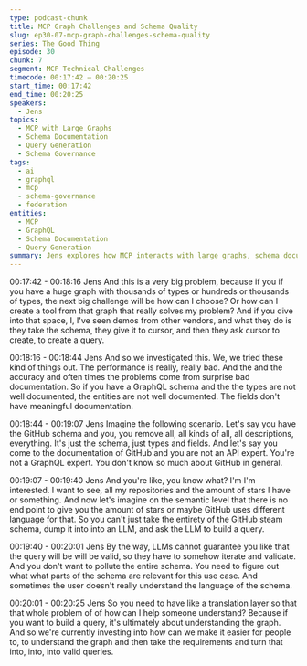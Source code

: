 ```yaml
---
type: podcast-chunk
title: MCP Graph Challenges and Schema Quality
slug: ep30-07-mcp-graph-challenges-schema-quality
series: The Good Thing
episode: 30
chunk: 7
segment: MCP Technical Challenges
timecode: 00:17:42 – 00:20:25
start_time: 00:17:42
end_time: 00:20:25
speakers:
  - Jens
topics:
  - MCP with Large Graphs
  - Schema Documentation
  - Query Generation
  - Schema Governance
tags:
  - ai
  - graphql
  - mcp
  - schema-governance
  - federation
entities:
  - MCP
  - GraphQL
  - Schema Documentation
  - Query Generation
summary: Jens explores how MCP interacts with large graphs, schema documentation quality, and query generation. He stresses schema clarity and governance as prerequisites for meaningful AI automation.
---
```


00:17:42 - 00:18:16
Jens
And this is a very big problem, because if you if you have a huge graph with thousands of types or hundreds or thousands of types, the next big challenge will be how can I choose? Or how can I create a tool from that graph that really solves my problem? And if you dive into that space, I, I've seen demos from other vendors, and what they do is they take the schema, they give it to cursor, and then they ask cursor to create, to create a query.

00:18:16 - 00:18:44
Jens
And so we investigated this. We, we tried these kind of things out. The performance is really, really bad. And the and the accuracy and often times the problems come from surprise bad documentation. So if you have a GraphQL schema and the the types are not well documented, the entities are not well documented. The fields don't have meaningful documentation.

00:18:44 - 00:19:07
Jens
Imagine the following scenario. Let's say you have the GitHub schema and you, you remove all, all kinds of all, all descriptions, everything. It's just the schema, just types and fields. And let's say you come to the documentation of GitHub and you are not an API expert. You're not a GraphQL expert. You don't know so much about GitHub in general.

00:19:07 - 00:19:40
Jens
And you're like, you know what? I'm I'm interested. I want to see, all my repositories and the amount of stars I have or something. And now let's imagine on the semantic level that there is no end point to give you the amount of stars or maybe GitHub uses different language for that. So you can't just take the entirety of the GitHub steam schema, dump it into into an LLM, and ask the LLM to build a query.

00:19:40 - 00:20:01
Jens
By the way, LLMs cannot guarantee you like that the query will be will be valid, so they have to somehow iterate and validate. And you don't want to pollute the entire schema. You need to figure out what what parts of the schema are relevant for this use case. And sometimes the user doesn't really understand the language of the schema.

00:20:01 - 00:20:25
Jens
So you need to have like a translation layer so that that whole problem of of how can I help someone understand? Because if you want to build a query, it's ultimately about understanding the graph. And so we're currently investing into how can we make it easier for people to, to understand the graph and then take the requirements and turn that into, into, into valid queries.
